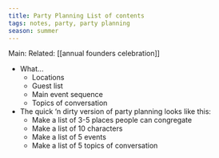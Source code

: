 ```yaml
---
title: Party Planning List of contents
tags: notes, party, party planning
season: summer
---
```

 
Main:
Related: [[annual founders celebration]]

-   What...
    -   Locations
    -   Guest list
    -   Main event sequence
    -   Topics of conversation
-   The quick ‘n dirty version of party planning looks like this:
    -   Make a list of 3-5 places people can congregate
    -   Make a list of 10 characters
    -   Make a list of 5 events
    -   Make a list of 5 topics of conversation
